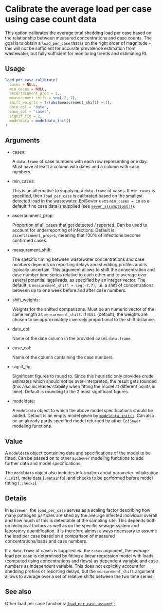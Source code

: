 # Calibrate the average load per case using case count data

This option calibrates the average total shedding load per case based on
the relationship between measured concentrations and case counts. The
goal is to obtain a `load_per_case` that is on the right order of
magnitude - this will not be sufficient for accurate prevalence
estimation from wastewater, but fully sufficient for monitoring trends
and estimating Rt.

## Usage

``` r
load_per_case_calibrate(
  cases = NULL,
  min_cases = NULL,
  ascertainment_prop = 1,
  measurement_shift = seq(-7, 7),
  shift_weights = 1/(abs(measurement_shift) + 1),
  date_col = "date",
  case_col = "cases",
  signif_fig = 2,
  modeldata = modeldata_init()
)
```

## Arguments

- cases:

  A `data.frame` of case numbers with each row representing one day.
  Must have at least a column with dates and a column with case numbers.

- min_cases:

  This is an alternative to supplying a `data.frame` of cases. If
  `min_cases` is specified, then `load_per_case` is calibrated based on
  the smallest detected load in the wastewater. EpiSewer uses
  `min_cases = 10` as a default if no case data is supplied (see
  [`sewer_assumptions()`](https://adrian-lison.github.io/EpiSewer/reference/sewer_assumptions.md)).

- ascertainment_prop:

  Proportion of all cases that get detected / reported. Can be used to
  account for underreporting of infections. Default is
  `ascertainment_prop=1`, meaning that 100% of infections become
  confirmed cases.

- measurement_shift:

  The specific timing between wastewater concentrations and case numbers
  depends on reporting delays and shedding profiles and is typically
  uncertain. This argument allows to shift the concentration and case
  number time series relative to each other and to average over several
  potential lags/leads, as specified by an integer vector. The default
  is `measurement_shift = seq(-7,7)`, i.e. a shift of concentrations
  between up to one week before and after case numbers.

- shift_weights:

  Weights for the shifted comparisons. Must be an numeric vector of the
  same length as `measurement_shift`. If `NULL` (default), the weights
  are chosen to be approximately inversely proportional to the shift
  distance.

- date_col:

  Name of the date column in the provided cases `data.frame`.

- case_col:

  Name of the column containing the case numbers.

- signif_fig:

  Significant figures to round to. Since this heuristic only provides
  crude estimates which should not be over-interpreted, the result gets
  rounded (this also increases stability when fitting the model at
  different points in time). Default is rounding to the 2 most
  significant figures.

- modeldata:

  A `modeldata` object to which the above model specifications should be
  added. Default is an empty model given by
  [`modeldata_init()`](https://adrian-lison.github.io/EpiSewer/reference/modeldata_init.md).
  Can also be an already partly specified model returned by other
  `EpiSewer` modeling functions.

## Value

A `modeldata` object containing data and specifications of the model to
be fitted. Can be passed on to other `EpiSewer` modeling functions to
add further data and model specifications.

The `modeldata` object also includes information about parameter
initialization (`.init`), meta data (`.metainfo`), and checks to be
performed before model fitting (`.checks`).

## Details

In `EpiSewer`, the `load_per_case` serves as a scaling factor describing
how many pathogen particles are shed by the average infected individual
overall and how much of this is detectable at the sampling site. This
depends both on biological factors as well as on the specific sewage
system and laboratory quantification. It is therefore almost always
necessary to assume the load per case based on a comparison of measured
concentrations/loads and case numbers.

If a `data.frame` of cases is supplied via the `cases` argument, the
average load per case is determined by fitting a linear regression model
with loads (computed using concentrations and flows) as dependent
variable and case numbers as independent variable. This does not
explicitly account for shedding profiles or reporting delays, but the
`measurement_shift` argument allows to average over a set of relative
shifts between the two time series.

## See also

Other load per case functions:
[`load_per_case_assume()`](https://adrian-lison.github.io/EpiSewer/reference/load_per_case_assume.md)
